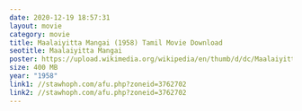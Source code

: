 ```yaml
---
date: 2020-12-19 18:57:31
layout: movie
category: movie
title: Maalaiyitta Mangai (1958) Tamil Movie Download
seotitle: Maalaiyitta Mangai
poster: https://upload.wikimedia.org/wikipedia/en/thumb/d/dc/Maalaiyitta_Mangai.jpg/220px-Maalaiyitta_Mangai.jpg
size: 400 MB
year: "1958"
link1: //stawhoph.com/afu.php?zoneid=3762702
link2: //stawhoph.com/afu.php?zoneid=3762702
---
```

